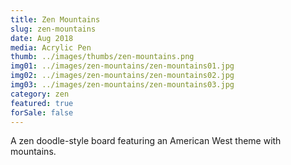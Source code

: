 ```yaml
---
title: Zen Mountains
slug: zen-mountains
date: Aug 2018
media: Acrylic Pen
thumb: ../images/thumbs/zen-mountains.png
img01: ../images/zen-mountains/zen-mountains01.jpg
img02: ../images/zen-mountains/zen-mountains02.jpg
img03: ../images/zen-mountains/zen-mountains03.jpg
category: zen
featured: true
forSale: false
---
```


A zen doodle-style board featuring an American West theme with mountains.